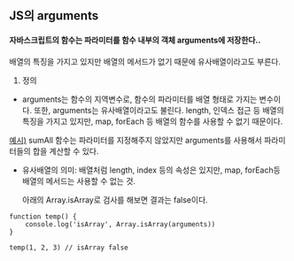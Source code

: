 ## JS의 arguments

#### 자바스크립트의 함수는 파라미터를 함수 내부의 객체 arguments에 저장한다..
배열의 특징을 가지고 있지만 배열의 메서드가 없기 때문에 유사배열이라고도 부른다.

1) 정의
* arguments는 함수의 지역변수로, 함수의 파라미터를 배열 형태로 가지는 변수이다.
또한, arguments는 유사배열이라고도 불린다. length, 인덱스 접근 등 배열의 특징을
가지고 있지만, map, forEach 등 배열의 함수를 사용할 수 없기 때문이다.

[예시)](./example/01_arg.js)
sumAll 함수는 파라미터를 지정해주지 않았지만 arguments를 사용해서 파라미터들의 합을 계산할 수 있다.

* 유사배열의 의미: 
    배열처럼 length, index 등의 속성은 있지만, map, forEach등 배열의 메서드는 사용할 수 없는 것.

    아래의 Array.isArray로 검사를 해보면 결과는 false이다.

```JS
function temp() {
    console.log('isArray', Array.isArray(arguments))
}

temp(1, 2, 3) // isArray false
```
